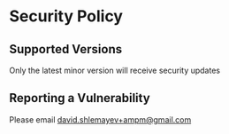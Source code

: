 # Security Policy

## Supported Versions

Only the latest minor version will receive security updates

## Reporting a Vulnerability

Please email david.shlemayev+ampm@gmail.com
